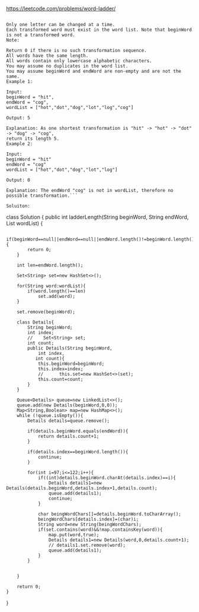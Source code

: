 https://leetcode.com/problems/word-ladder/

```Given two words (beginWord and endWord), and a dictionary's word list, find the length of shortest transformation sequence from beginWord to endWord, such that:

Only one letter can be changed at a time.
Each transformed word must exist in the word list. Note that beginWord is not a transformed word.
Note:

Return 0 if there is no such transformation sequence.
All words have the same length.
All words contain only lowercase alphabetic characters.
You may assume no duplicates in the word list.
You may assume beginWord and endWord are non-empty and are not the same.
Example 1:

Input:
beginWord = "hit",
endWord = "cog",
wordList = ["hot","dot","dog","lot","log","cog"]

Output: 5

Explanation: As one shortest transformation is "hit" -> "hot" -> "dot" -> "dog" -> "cog",
return its length 5.
Example 2:

Input:
beginWord = "hit"
endWord = "cog"
wordList = ["hot","dot","dog","lot","log"]

Output: 0

Explanation: The endWord "cog" is not in wordList, therefore no possible transformation.```

Soluiton:
```
class Solution {
    public int ladderLength(String beginWord, String endWord, List<String> wordList) {

        if(beginWord==null||endWord==null||endWord.length()!=beginWord.length()){
            return 0;
        }

        int len=endWord.length();

        Set<String> set=new HashSet<>();

        for(String word:wordList){
            if(word.length()==len)
                set.add(word);
        }

        set.remove(beginWord);

        class Details{
            String beginWord;
            int index;
            //    Set<String> set;
            int count;
            public Details(String beginWord,
                int index,
               int count){
                this.beginWord=beginWord;
                this.index=index;
                //      this.set=new HashSet<>(set);
                this.count=count;
            }
        }

        Queue<Details> queue=new LinkedList<>();
        queue.add(new Details(beginWord,0,0));
        Map<String,Boolean> map=new HashMap<>();
        while (!queue.isEmpty()){
            Details details=queue.remove();

            if(details.beginWord.equals(endWord)){
                return details.count+1;
            }

            if(details.index==beginWord.length()){
                continue;
            }

            for(int i=97;i<=122;i++){
                if((int)details.beginWord.charAt(details.index)==i){
                    Details details1=new Details(details.beginWord,details.index+1,details.count);
                    queue.add(details1);
                    continue;
                }

                char beingWordChars[]=details.beginWord.toCharArray();
                beingWordChars[details.index]=(char)i;
                String word=new String(beingWordChars);
                if(set.contains(word)&&!map.containsKey(word)){
                    map.put(word,true);
                    Details details1=new Details(word,0,details.count+1);
                    // details1.set.remove(word);
                    queue.add(details1);
                }
            }


        }

        return 0;
    }
}
```

